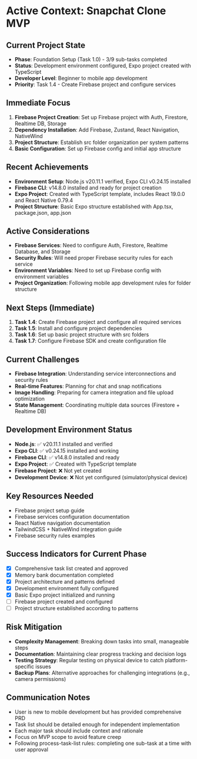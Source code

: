 # Active Context: Snapchat Clone MVP

## Current Project State
- **Phase**: Foundation Setup (Task 1.0) - 3/9 sub-tasks completed
- **Status**: Development environment configured, Expo project created with TypeScript
- **Developer Level**: Beginner to mobile app development
- **Priority**: Task 1.4 - Create Firebase project and configure services

## Immediate Focus
1. **Firebase Project Creation**: Set up Firebase project with Auth, Firestore, Realtime DB, Storage
2. **Dependency Installation**: Add Firebase, Zustand, React Navigation, NativeWind
3. **Project Structure**: Establish src folder organization per system patterns
4. **Basic Configuration**: Set up Firebase config and initial app structure

## Recent Achievements
- **Environment Setup**: Node.js v20.11.1 verified, Expo CLI v0.24.15 installed
- **Firebase CLI**: v14.8.0 installed and ready for project creation
- **Expo Project**: Created with TypeScript template, includes React 19.0.0 and React Native 0.79.4
- **Project Structure**: Basic Expo structure established with App.tsx, package.json, app.json

## Active Considerations
- **Firebase Services**: Need to configure Auth, Firestore, Realtime Database, and Storage
- **Security Rules**: Will need proper Firebase security rules for each service
- **Environment Variables**: Need to set up Firebase config with environment variables
- **Project Organization**: Following mobile app development rules for folder structure

## Next Steps (Immediate)
1. **Task 1.4**: Create Firebase project and configure all required services
2. **Task 1.5**: Install and configure project dependencies
3. **Task 1.6**: Set up basic project structure with src folders
4. **Task 1.7**: Configure Firebase SDK and create configuration file

## Current Challenges
- **Firebase Integration**: Understanding service interconnections and security rules
- **Real-time Features**: Planning for chat and snap notifications
- **Image Handling**: Preparing for camera integration and file upload optimization
- **State Management**: Coordinating multiple data sources (Firestore + Realtime DB)

## Development Environment Status
- **Node.js**: ✅ v20.11.1 installed and verified
- **Expo CLI**: ✅ v0.24.15 installed and working
- **Firebase CLI**: ✅ v14.8.0 installed and ready
- **Expo Project**: ✅ Created with TypeScript template
- **Firebase Project**: ❌ Not yet created
- **Development Device**: ❌ Not yet configured (simulator/physical device)

## Key Resources Needed
- Firebase project setup guide
- Firebase services configuration documentation
- React Native navigation documentation
- TailwindCSS + NativeWind integration guide
- Firebase security rules examples

## Success Indicators for Current Phase
- [x] Comprehensive task list created and approved
- [x] Memory bank documentation completed
- [x] Project architecture and patterns defined
- [x] Development environment fully configured
- [x] Basic Expo project initialized and running
- [ ] Firebase project created and configured
- [ ] Project structure established according to patterns

## Risk Mitigation
- **Complexity Management**: Breaking down tasks into small, manageable steps
- **Documentation**: Maintaining clear progress tracking and decision logs
- **Testing Strategy**: Regular testing on physical device to catch platform-specific issues
- **Backup Plans**: Alternative approaches for challenging integrations (e.g., camera permissions)

## Communication Notes
- User is new to mobile development but has provided comprehensive PRD
- Task list should be detailed enough for independent implementation
- Each major task should include context and rationale
- Focus on MVP scope to avoid feature creep
- Following process-task-list rules: completing one sub-task at a time with user approval 